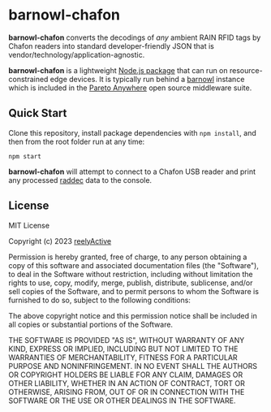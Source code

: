 barnowl-chafon
==============

__barnowl-chafon__ converts the decodings of _any_ ambient RAIN RFID tags by Chafon readers into standard developer-friendly JSON that is vendor/technology/application-agnostic.

__barnowl-chafon__ is a lightweight [Node.js package](https://www.npmjs.com/package/barnowl-chafon) that can run on resource-constrained edge devices.  It is typically run behind a [barnowl](https://github.com/reelyactive/barnowl) instance which is included in the [Pareto Anywhere](https://www.reelyactive.com/pareto/anywhere/) open source middleware suite.


Quick Start
-----------

Clone this repository, install package dependencies with `npm install`, and then from the root folder run at any time:

    npm start

__barnowl-chafon__ will attempt to connect to a Chafon USB reader and print any processed [raddec](https://github.com/reelyactive/raddec) data to the console.


License
-------

MIT License

Copyright (c) 2023 [reelyActive](https://www.reelyactive.com)

Permission is hereby granted, free of charge, to any person obtaining a copy of this software and associated documentation files (the "Software"), to deal in the Software without restriction, including without limitation the rights to use, copy, modify, merge, publish, distribute, sublicense, and/or sell copies of the Software, and to permit persons to whom the Software is furnished to do so, subject to the following conditions:

The above copyright notice and this permission notice shall be included in all copies or substantial portions of the Software.

THE SOFTWARE IS PROVIDED "AS IS", WITHOUT WARRANTY OF ANY KIND, EXPRESS OR 
IMPLIED, INCLUDING BUT NOT LIMITED TO THE WARRANTIES OF MERCHANTABILITY, 
FITNESS FOR A PARTICULAR PURPOSE AND NONINFRINGEMENT. IN NO EVENT SHALL THE 
AUTHORS OR COPYRIGHT HOLDERS BE LIABLE FOR ANY CLAIM, DAMAGES OR OTHER 
LIABILITY, WHETHER IN AN ACTION OF CONTRACT, TORT OR OTHERWISE, ARISING FROM, 
OUT OF OR IN CONNECTION WITH THE SOFTWARE OR THE USE OR OTHER DEALINGS IN 
THE SOFTWARE.